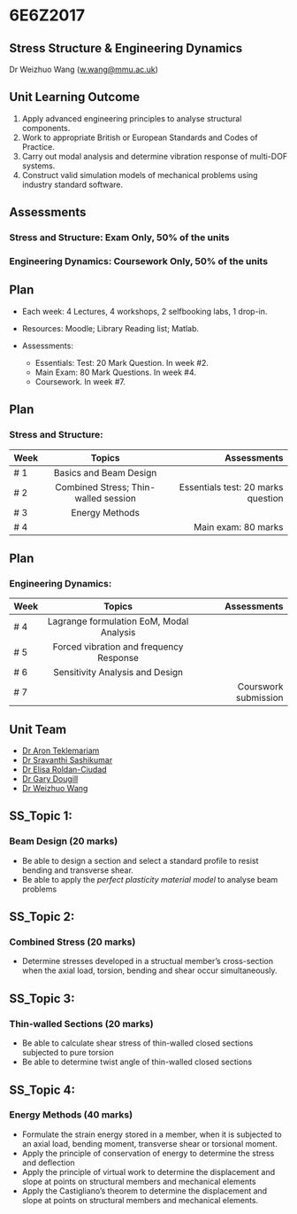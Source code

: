# 6E6Z2017 
## Stress Structure & Engineering Dynamics 
Dr Weizhuo Wang (w.wang@mmu.ac.uk)



## Unit Learning Outcome

1. Apply advanced engineering principles to analyse structural components.
2. Work to appropriate British or European Standards and Codes of Practice.
3. Carry out modal analysis and determine vibration response of multi-DOF systems.
4. Construct valid simulation models of mechanical problems using industry standard software.



## Assessments

### Stress and Structure: Exam Only, 50% of the units 
### Engineering Dynamics: Coursework Only, 50% of the units 



## Plan

- Each week: 4 Lectures, 4 workshops, 2 selfbooking labs, 1 drop-in.
- Resources: Moodle; Library Reading list; Matlab. 

- Assessments: 
  - Essentials: Test: 20 Mark Question. In week #2.
  - Main Exam: 80 Mark Questions. In week #4.
  - Coursework. In week #7.


## Plan 
### Stress and Structure:

| Week      | Topics | Assessments    |     
| :---        |    :----:   |       ---: |
| # 1   | Basics and Beam Design       |  |
| # 2   | Combined Stress; Thin-walled session      | Essentials test: 20 marks question      |
| # 3   | Energy Methods        |        |
| # 4 |  | Main exam: 80 marks|


## Plan
### Engineering Dynamics: 

| Week      | Topics | Assessments    |     
| :---        |    :----:   |       ---: |
| # 4   | Lagrange formulation EoM, Modal Analysis   |       |
| # 5   | Forced vibration and frequency Response |     |
| # 6   | Sensitivity Analysis and Design        |       |
| # 7   |    | Courswork submission |



## Unit Team
- [Dr Aron Teklemariam](https://www.mmu.ac.uk/engineering/staff/profile/index.php?id=4103)
- [Dr Sravanthi Sashikumar](https://www.mmu.ac.uk/engineering/staff/profile/index.php?id=2353)
- [Dr Elisa Roldan-Ciudad](https://www.mmu.ac.uk/engineering/staff/profile/index.php?id=4789)
- [Dr Gary Dougill](https://www.mmu.ac.uk/engineering/staff/profile/index.php?id=4443)
- [Dr Weizhuo Wang](https://www.mmu.ac.uk/engineering/staff/profile/index.php?id=2339)




## SS_Topic 1:
### Beam Design (20 marks)
- Be able to design a section and select a standard profile to resist bending and transverse shear.
- Be able to apply the _perfect plasticity material model_ to analyse beam problems


## SS_Topic 2:
### Combined Stress (20 marks)
- Determine stresses developed in a structual member’s cross-section when the axial load, torsion, bending and shear occur simultaneously.


## SS_Topic 3:
### Thin-walled Sections (20 marks)
- Be able to calculate shear stress of thin-walled closed sections subjected to pure torsion
- Be able to determine twist angle of thin-walled closed sections


## SS_Topic 4:
### Energy Methods (40 marks) 
- Formulate the strain energy stored in a member, when it is subjected to an axial load, bending moment, transverse shear or torsional moment.
- Apply the principle of conservation of energy to determine the stress and deflection
- Apply the principle of virtual work to determine the displacement and slope at points on structural members and mechanical elements
- Apply the Castigliano’s theorem to determine the displacement and slope at points on structural members and mechanical elements.
